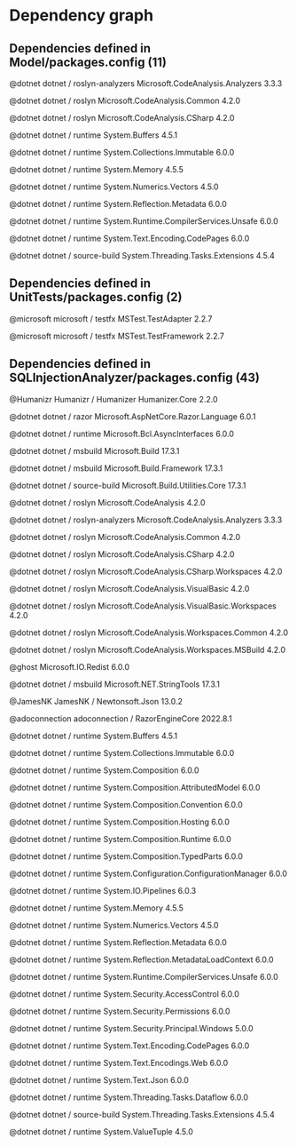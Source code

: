 # Dependency graph

## Dependencies defined in Model/packages.config (11)
@dotnet
dotnet / roslyn-analyzers Microsoft.CodeAnalysis.Analyzers
3.3.3

@dotnet
dotnet / roslyn Microsoft.CodeAnalysis.Common
4.2.0

@dotnet
dotnet / roslyn Microsoft.CodeAnalysis.CSharp
4.2.0

@dotnet
dotnet / runtime System.Buffers
4.5.1

@dotnet
dotnet / runtime System.Collections.Immutable
6.0.0

@dotnet
dotnet / runtime System.Memory
4.5.5

@dotnet
dotnet / runtime System.Numerics.Vectors
4.5.0

@dotnet
dotnet / runtime System.Reflection.Metadata
6.0.0

@dotnet
dotnet / runtime System.Runtime.CompilerServices.Unsafe
6.0.0

@dotnet
dotnet / runtime System.Text.Encoding.CodePages
6.0.0

@dotnet
dotnet / source-build System.Threading.Tasks.Extensions
4.5.4

## Dependencies defined in UnitTests/packages.config (2)

@microsoft
microsoft / testfx MSTest.TestAdapter
2.2.7

@microsoft
microsoft / testfx MSTest.TestFramework
2.2.7

## Dependencies defined in SQLInjectionAnalyzer/packages.config (43)
@Humanizr
Humanizr / Humanizer Humanizer.Core
2.2.0

@dotnet
dotnet / razor Microsoft.AspNetCore.Razor.Language
6.0.1

@dotnet
dotnet / runtime Microsoft.Bcl.AsyncInterfaces
6.0.0

@dotnet
dotnet / msbuild Microsoft.Build
17.3.1

@dotnet
dotnet / msbuild Microsoft.Build.Framework
17.3.1

@dotnet
dotnet / source-build Microsoft.Build.Utilities.Core
17.3.1

@dotnet
dotnet / roslyn Microsoft.CodeAnalysis
4.2.0

@dotnet
dotnet / roslyn-analyzers Microsoft.CodeAnalysis.Analyzers
3.3.3

@dotnet
dotnet / roslyn Microsoft.CodeAnalysis.Common
4.2.0

@dotnet
dotnet / roslyn Microsoft.CodeAnalysis.CSharp
4.2.0

@dotnet
dotnet / roslyn Microsoft.CodeAnalysis.CSharp.Workspaces
4.2.0

@dotnet
dotnet / roslyn Microsoft.CodeAnalysis.VisualBasic
4.2.0

@dotnet
dotnet / roslyn Microsoft.CodeAnalysis.VisualBasic.Workspaces
4.2.0

@dotnet
dotnet / roslyn Microsoft.CodeAnalysis.Workspaces.Common
4.2.0

@dotnet
dotnet / roslyn Microsoft.CodeAnalysis.Workspaces.MSBuild
4.2.0

@ghost
Microsoft.IO.Redist
6.0.0

@dotnet
dotnet / msbuild Microsoft.NET.StringTools
17.3.1

@JamesNK
JamesNK / Newtonsoft.Json
13.0.2

@adoconnection
adoconnection / RazorEngineCore
2022.8.1

@dotnet
dotnet / runtime System.Buffers
4.5.1

@dotnet
dotnet / runtime System.Collections.Immutable
6.0.0

@dotnet
dotnet / runtime System.Composition
6.0.0

@dotnet
dotnet / runtime System.Composition.AttributedModel
6.0.0

@dotnet
dotnet / runtime System.Composition.Convention
6.0.0

@dotnet
dotnet / runtime System.Composition.Hosting
6.0.0

@dotnet
dotnet / runtime System.Composition.Runtime
6.0.0

@dotnet
dotnet / runtime System.Composition.TypedParts
6.0.0

@dotnet
dotnet / runtime System.Configuration.ConfigurationManager
6.0.0

@dotnet
dotnet / runtime System.IO.Pipelines
6.0.3

@dotnet
dotnet / runtime System.Memory
4.5.5

@dotnet
dotnet / runtime System.Numerics.Vectors
4.5.0

@dotnet
dotnet / runtime System.Reflection.Metadata
6.0.0

@dotnet
dotnet / runtime System.Reflection.MetadataLoadContext
6.0.0

@dotnet
dotnet / runtime System.Runtime.CompilerServices.Unsafe
6.0.0

@dotnet
dotnet / runtime System.Security.AccessControl
6.0.0

@dotnet
dotnet / runtime System.Security.Permissions
6.0.0

@dotnet
dotnet / runtime System.Security.Principal.Windows
5.0.0

@dotnet
dotnet / runtime System.Text.Encoding.CodePages
6.0.0

@dotnet
dotnet / runtime System.Text.Encodings.Web
6.0.0

@dotnet
dotnet / runtime System.Text.Json
6.0.0

@dotnet
dotnet / runtime System.Threading.Tasks.Dataflow
6.0.0

@dotnet
dotnet / source-build System.Threading.Tasks.Extensions
4.5.4

@dotnet
dotnet / runtime System.ValueTuple
4.5.0